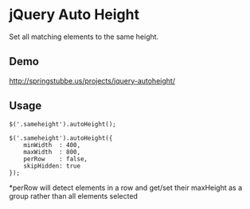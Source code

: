 jQuery Auto Height
=====================

Set all matching elements to the same height.

## Demo
http://springstubbe.us/projects/jquery-autoheight/

## Usage
```
$('.sameheight').autoHeight();
```
```
$('.sameheight').autoHeight({
    minWidth  : 400,
    maxWidth  : 800,
    perRow    : false,
    skipHidden: true
});
```
*perRow will detect elements in a row and get/set their maxHeight as a group rather than all elements selected
